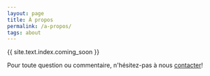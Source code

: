 ```yaml
---
layout: page
title: À propos
permalink: /a-propos/
tags: about
---
```


{{ site.text.index.coming_soon }}


Pour toute question ou commentaire, n'hésitez-pas à nous [contacter](/contact/)!